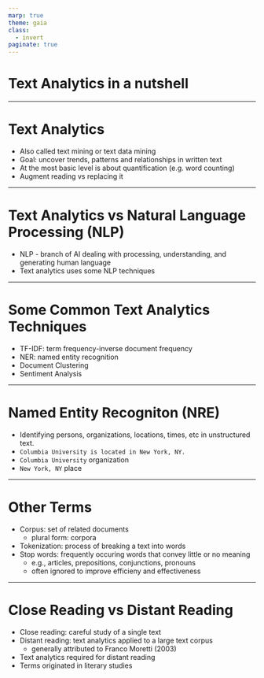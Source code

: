 ```yaml
---
marp: true
theme: gaia
class:
  - invert
paginate: true
---
```

<!-- _class: lead -->
# Text Analytics in a nutshell
---
# Text Analytics
* Also called text mining or text data mining
* Goal: uncover trends, patterns and relationships in written text
* At the most basic level is about quantification (e.g. word counting) 
* Augment reading vs replacing it        
---
# Text Analytics vs Natural Language Processing (NLP)
* NLP - branch of AI dealing with processing, understanding, and generating human language
* Text analytics uses some NLP techniques 
---
# Some Common Text Analytics Techniques
* TF-IDF: term frequency-inverse document frequency
* NER: named entity recognition 
* Document Clustering
* Sentiment Analysis
---
# Named Entity Recogniton (NRE)
* Identifying persons, organizations, locations, times, etc in unstructured text.
* `Columbia University is located in New York, NY.`
* `Columbia University` organization
* `New York, NY` place 
---
# Other Terms
* Corpus: set of related documents
  * plural form: corpora
* Tokenization: process of breaking a text into words
* Stop words: frequently occuring words that convey little or no meaning
  * e.g., articles, prepositions, conjunctions, pronouns
  * often ignored to improve efficieny and effectiveness

---
# Close Reading vs Distant Reading
* Close reading: careful study of a single text
* Distant reading: text analytics applied to a large text corpus
   * generally attributed to Franco Moretti (2003)
* Text analytics required for distant reading
* Terms originated in literary studies 
 
